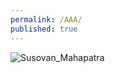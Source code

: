 ```yaml
---
permalink: /AAA/
published: true
---
```


![Susovan_Mahapatra]({{site.baseurl}}/images/Manifesto_Susovan_AAA.png)
